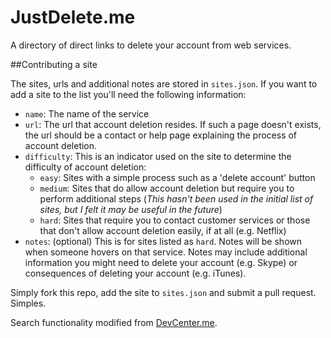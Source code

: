 JustDelete.me
=============

A directory of direct links to delete your account from web services.

##Contributing a site

The sites, urls and additional notes are stored in `sites.json`. If you want to add a site to the list you'll need the following information:

- `name`: The name of the service
- `url`: The url that account deletion resides. If such a page doesn't exists, the url should be a contact or help page explaining the process of account deletion.
- `difficulty`: This is an indicator used on the site to determine the difficulty of account deletion:
	- `easy`: Sites with a simple process such as a 'delete account' button
	- `medium`: Sites that do allow account deletion but require you to perform additional steps (*This hasn't been used in the initial list of sites, but I felt it may be useful in the future*)
	- `hard`: Sites that require you to contact customer services or those that don't allow account deletion easily, if at all (e.g. Netflix)
- `notes`: (optional) This is for sites listed as `hard`. Notes will be shown when someone hovers on that service. Notes may include additional information you might need to delete your account (e.g. Skype) or consequences of deleting your account (e.g. iTunes).

Simply fork this repo, add the site to `sites.json` and submit a pull request. Simples.

Search functionality modified from [DevCenter.me](https://github.com/stevestreza/DevCenter.me).
